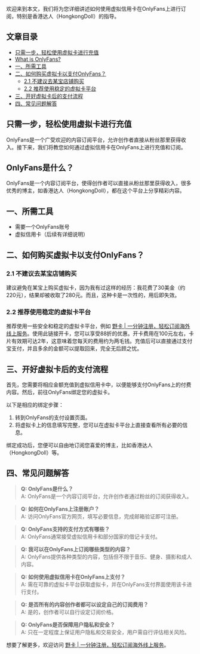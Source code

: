 欢迎来到本文，我们将为您详细讲述如何使用虚拟信用卡在OnlyFans上进行订阅，特别是香港达人（HongkongDoll）的指导。

## 文章目录

- [只需一步，轻松使用虚拟卡进行充值](#只需一步轻松使用虚拟卡进行充值)
- [What is OnlyFans?](#onlyfans是什么)
- [一、所需工具](#一所需工具)
- [二、如何购买虚拟卡以支付OnlyFans？](#二如何购买虚拟卡以支付onlyfans)
  - [2.1 不建议去某宝店铺购买](#21不建议去某宝店铺购买)
  - [2.2 推荐使用稳定的虚拟卡平台](#22推荐使用稳定的虚拟卡平台)
- [三、开好虚拟卡后的支付流程](#三开好虚拟卡后的支付流程)
- [四、常见问题解答](#四常见问题解答)

## 只需一步，轻松使用虚拟卡进行充值

OnlyFans是一个广受欢迎的内容订阅平台，允许创作者直接从粉丝那里获得收入。接下来，我们将教您如何通过虚拟信用卡在OnlyFans上进行充值和订阅。

## OnlyFans是什么？

OnlyFans是一个内容订阅平台，使得创作者可以直接从粉丝那里获得收入，很多优秀的博主，如香港达人（HongkongDoll），都在这个平台上分享精彩内容。

## 一、所需工具

- 需要一个OnlyFans账号
- 虚拟信用卡（后续有详细说明）

## 二、如何购买虚拟卡以支付OnlyFans？

### 2.1 不建议去某宝店铺购买

建议避免在某宝上购买虚拟卡，因为我有过这样的经历：我花费了30美金（约220元），结果却被收取了280元。而且，这种卡是一次性的，用后即失效。

### 2.2 推荐使用稳定的虚拟卡平台

推荐使用一些安全和稳定的虚拟卡平台，例如 [野卡 | 一分钟注册，轻松订阅海外线上服务](https://bit.ly/bewildcard)。使用此链接开卡，您可以享受88折的优惠。开卡费用在100元左右，卡片有效期可达2年，这意味着您每天的费用约为两毛钱。充值后可以直接通过支付宝支付，并且多余的金额可以提取回来，完全无后顾之忧。

## 三、开好虚拟卡后的支付流程

首先，您需要将相应金额充值到虚拟信用卡中，以便能够支付OnlyFans上的付费内容。然后，前往OnlyFans绑定您的虚拟卡。

以下是相应的绑定步骤：

1. 转到OnlyFans的支付设置页面。
2. 将虚拟卡上的信息填写完整，您可以在虚拟卡平台上直接查看所有必要的信息。

绑定成功后，您便可以自由地订阅您喜爱的博主，比如香港达人（HongkongDoll）等。

## 四、常见问题解答

> **Q: OnlyFans是什么？**  
> A: OnlyFans是一个内容订阅平台，允许创作者通过粉丝的订阅获得收入。

> **Q: 如何在OnlyFans上注册账户？**  
> A: 访问OnlyFans官方网页，填写必要信息，完成邮箱验证即可注册。

> **Q: OnlyFans支持的支付方式有哪些？**  
> A: OnlyFans通常接受虚拟信用卡和部分国家的借记卡支付。

> **Q: 我可以在OnlyFans上订阅哪些类型的内容？**  
> A: OnlyFans提供各种类型的内容，包括但不限于音乐、健身、摄影和成人内容。

> **Q: 如何使用虚拟信用卡在OnlyFans上支付？**  
> A: 需在可靠的虚拟卡平台获取虚拟卡，并在OnlyFans支付界面使用该卡进行支付。

> **Q: 是否所有的内容创作者都可以设定自己的订阅费用？**  
> A: 是的，创作者可以自行设定订阅价格。

> **Q: OnlyFans是否保障用户隐私和安全？**  
> A: 只在一定程度上保证用户隐私和交易安全，用户需自行评估相关风险。

想要了解更多，欢迎访问 [野卡 | 一分钟注册，轻松订阅海外线上服务](https://bit.ly/bewildcard)。